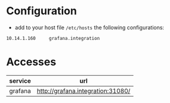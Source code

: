 
# Configuration

- add to your host file `/etc/hosts` the following configurations:

```
10.14.1.160     grafana.integration
```

# Accesses 

| service | url |
| ---     | --- |
| grafana | http://grafana.integration:31080/
